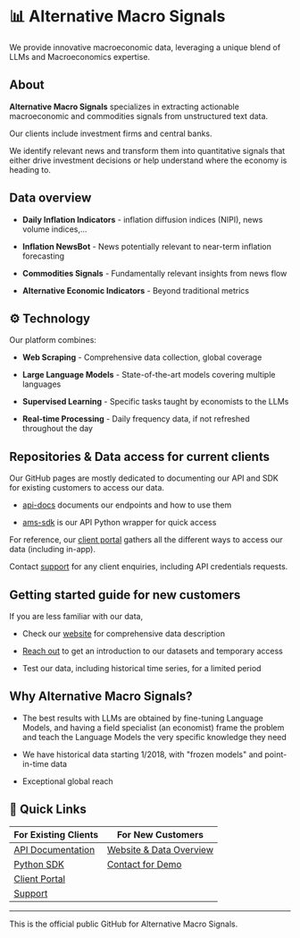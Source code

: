 #  📊 Alternative Macro Signals

We provide innovative macroeconomic data, leveraging a unique blend of LLMs and Macroeconomics expertise.


## About

**Alternative Macro Signals** specializes in extracting actionable macroeconomic and commodities signals from unstructured text data. 

Our clients include investment firms and central banks.

We identify relevant news and transform them into quantitative signals that either drive investment decisions or help understand where the economy is heading to.

## Data overview

- **Daily Inflation Indicators** - inflation diffusion indices (NIPI), news volume indices,...

- **Inflation NewsBot** - News potentially relevant to near-term inflation forecasting

- **Commodities Signals** - Fundamentally relevant insights from news flow

- **Alternative Economic Indicators** - Beyond traditional metrics

## ⚙️ Technology

Our platform combines:

- **Web Scraping** - Comprehensive data collection, global coverage

- **Large Language Models** - State-of-the-art models covering multiple languages

- **Supervised Learning** - Specific tasks taught by economists to the LLMs

- **Real-time Processing** - Daily frequency data, if not refreshed throughout the day

## Repositories & Data access for current clients

Our GitHub pages are mostly dedicated to documenting our API and SDK for existing customers to access our data. 

* [api-docs](https://github.com/alternative-macro-signals/api-docs) documents our endpoints and how to use them

* [ams-sdk](https://github.com/alternative-macro-signals/ams-sdk) is our API Python wrapper for quick access

For reference, our [client portal](https://alt.ms/login) gathers all the different ways to access our data (including in-app). 

Contact [support](mailto:support@alternativemacrosignals.com) for any client enquiries, including API credentials requests. 

## Getting started guide for new customers

If you are less familiar with our data,

* Check our [website](https://alt.ms) for comprehensive data description 

* [Reach out](https://alt.ms/contact) to get an introduction to our datasets and temporary access

* Test our data, including historical time series, for a limited period

## Why Alternative Macro Signals?

- The best results with LLMs are obtained by fine-tuning Language Models, and having a field specialist (an economist) frame the problem and teach the Language Models the very specific knowledge they need 

- We have historical data starting 1/2018, with "frozen models" and point-in-time data

- Exceptional global reach

## 🔗 Quick Links

| For Existing Clients | For New Customers |
|---------------------|-------------------|
| [API Documentation](https://github.com/alternative-macro-signals/api-docs) | [Website & Data Overview](https://alt.ms) |
| [Python SDK](https://github.com/alternative-macro-signals/ams-sdk) | [Contact for Demo](https://alt.ms/contact) |
| [Client Portal](https://alt.ms/login) |  |
| [Support](mailto:support@alternativemacrosignals.com) |  |


---

This is the official public GitHub for Alternative Macro Signals.
